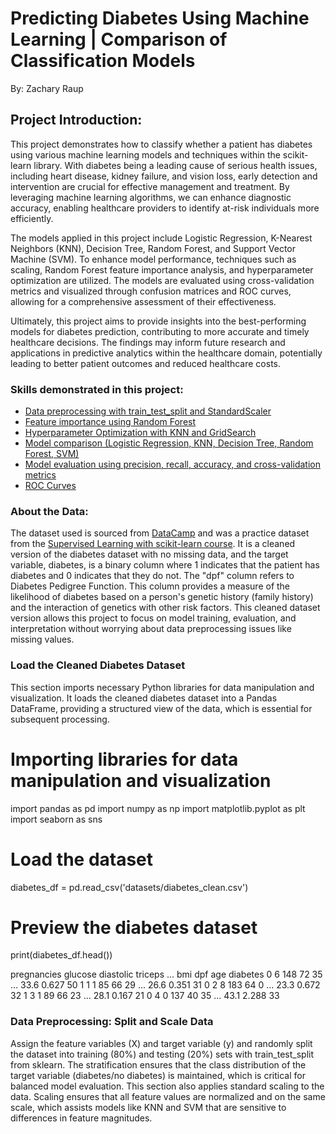 # Predicting Diabetes Using Machine Learning | Comparison of Classification Models 
By: Zachary Raup

## Project Introduction:
This project demonstrates how to classify whether a patient has diabetes using various machine learning models and techniques within the scikit-learn library. With diabetes being a leading cause of serious health issues, including heart disease, kidney failure, and vision loss, early detection and intervention are crucial for effective management and treatment. By leveraging machine learning algorithms, we can enhance diagnostic accuracy, enabling healthcare providers to identify at-risk individuals more efficiently.

The models applied in this project include Logistic Regression, K-Nearest Neighbors (KNN), Decision Tree, Random Forest, and Support Vector Machine (SVM). To enhance model performance, techniques such as scaling, Random Forest feature importance analysis, and hyperparameter optimization are utilized. The models are evaluated using cross-validation metrics and visualized through confusion matrices and ROC curves, allowing for a comprehensive assessment of their effectiveness.

Ultimately, this project aims to provide insights into the best-performing models for diabetes prediction, contributing to more accurate and timely healthcare decisions. The findings may inform future research and applications in predictive analytics within the healthcare domain, potentially leading to better patient outcomes and reduced healthcare costs.


### Skills demonstrated in this project:

- [Data preprocessing with train_test_split and StandardScaler](#data_preprocessing:_split_and_scale_data)
- [Feature importance using Random Forest](#feature_importance_using_random_forest)
- [Hyperparameter Optimization with KNN and GridSearch](#hyperparameter_optimization_for_knn_with_gridsearch)
- [Model comparison (Logistic Regression, KNN, Decision Tree, Random Forest, SVM)](#compare_multiple_models)
- [Model evaluation using precision, recall, accuracy, and cross-validation metrics](#evaluate_models_on_test_set)
- [ROC Curves](#roc_curves)


### About the Data:
The dataset used is sourced from [DataCamp](https://app.datacamp.com) and was a practice dataset from the [Supervised Learning with scikit-learn course]([datacamp.com/learn/courses/supervised-learning-with-scikit-learn](https://app.datacamp.com/learn/courses/supervised-learning-with-scikit-learn)). It is a cleaned version of the diabetes dataset with no missing data, and the target variable, diabetes, is a binary column where 1 indicates that the patient has diabetes and 0 indicates that they do not. The "dpf" column refers to Diabetes Pedigree Function. This column provides a measure of the likelihood of diabetes based on a person's genetic history (family history) and the interaction of genetics with other risk factors. This cleaned dataset version allows this project to focus on model training, evaluation, and interpretation without worrying about data preprocessing issues like missing values.


### Load the Cleaned Diabetes Dataset
This section imports necessary Python libraries for data manipulation and visualization. It loads the cleaned diabetes dataset into a Pandas DataFrame, providing a structured view of the data, which is essential for subsequent processing.

# Importing libraries for data manipulation and visualization
import pandas as pd
import numpy as np
import matplotlib.pyplot as plt
import seaborn as sns

# Load the dataset
diabetes_df = pd.read_csv('datasets/diabetes_clean.csv')

# Preview the diabetes dataset
print(diabetes_df.head())


   pregnancies  glucose  diastolic  triceps  ...   bmi    dpf  age  diabetes
0            6      148         72       35  ...  33.6  0.627   50         1
1            1       85         66       29  ...  26.6  0.351   31         0
2            8      183         64        0  ...  23.3  0.672   32         1
3            1       89         66       23  ...  28.1  0.167   21         0
4            0      137         40       35  ...  43.1  2.288   33  


### Data Preprocessing: Split and Scale Data
Assign the feature variables (X) and target variable (y) and randomly split the dataset into training (80%) and testing (20%) sets with train_test_split from sklearn. The stratification ensures that the class distribution of the target variable (diabetes/no diabetes) is maintained, which is critical for balanced model evaluation. This section also applies standard scaling to the data. Scaling ensures that all feature values are normalized and on the same scale, which assists models like KNN and SVM that are sensitive to differences in feature magnitudes.
